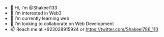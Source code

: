 - 👋 Hi, I’m @Shakeel133
- 👀 I’m interested in Web3
- 🌱 I’m currently learning web
- 💞️ I’m looking to collaborate on Web Development
- 📫  Reach me at +923028915924 or https://twitter.com/Shakeel786_110

<!---
Shakeel133/Shakeel133 is a ✨ special ✨ repository because its `README.md` (this file) appears on your GitHub profile.
You can click the Preview link to take a look at your changes.
--->
